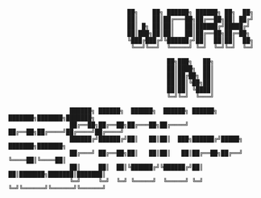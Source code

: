                                      ██╗    ██╗ ██████╗ ██████╗ ██╗  ██╗                  
                                     ██║    ██║██╔═══██╗██╔══██╗██║ ██╔╝
                                     ██║ █╗ ██║██║   ██║██████╔╝█████╔╝ 
                                     ██║███╗██║██║   ██║██╔══██╗██╔═██╗ 
                                     ╚███╔███╔╝╚██████╔╝██║  ██║██║  ██╗                      
                                      ╚══╝╚══╝  ╚═════╝ ╚═╝  ╚═╝╚═╝  ╚═╝

                                                ██╗███╗   ██╗
                                                ██║████╗  ██║
                                                ██║██╔██╗ ██║
                                                ██║██║╚██╗██║
                                                ██║██║ ╚████║
                                                ╚═╝╚═╝  ╚═══╝
                                                  
                     ██████╗ ██████╗  ██████╗  ██████╗ ██████╗ ███████╗███████╗███████╗
                     ██╔══██╗██╔══██╗██╔═══██╗██╔════╝ ██╔══██╗██╔════╝██╔════╝██╔════╝
                     ██████╔╝██████╔╝██║   ██║██║  ███╗██████╔╝█████╗  ███████╗███████╗
                     ██╔═══╝ ██╔══██╗██║   ██║██║   ██║██╔══██╗██╔══╝  ╚════██║╚════██║
                     ██║     ██║  ██║╚██████╔╝╚██████╔╝██║  ██║███████╗███████║███████║
                     ╚═╝     ╚═╝  ╚═╝ ╚═════╝  ╚═════╝ ╚═╝  ╚═╝╚══════╝╚══════╝╚══════╝
                                                                  
